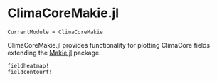 # ClimaCoreMakie.jl

```@meta
CurrentModule = ClimaCoreMakie
```

ClimaCoreMakie.jl provides functionality for plotting ClimaCore fields extending the [Makie.jl](https://github.com/MakieOrg/Makie.jl) package.

```@docs
fieldheatmap!
fieldcontourf!
```
